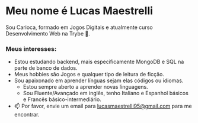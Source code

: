 # Meu nome é Lucas Maestrelli
Sou Carioca, formado em Jogos Digitais e atualmente curso Desenvolvimento Web na Trybe 🚀.

### Meus interesses:
- Estou estudando backend, mais especificamente MongoDB e SQL na parte de banco de dados.
- Meus hobbies são Jogos e qualquer tipo de leitura de ficção.
- Sou apaixonado em aprender línguas sejam elas códigos ou idiomas.
  - Estou sempre aberto a aprender novas linguagens.
  - Sou Fluente/Avançado em inglês, tenho Italiano e Espanhol básicos e Francês básico-intermediário.
- 📫 Por favor, envie um email para lucasmaestrelli95@gmail.com para me encontrar.
